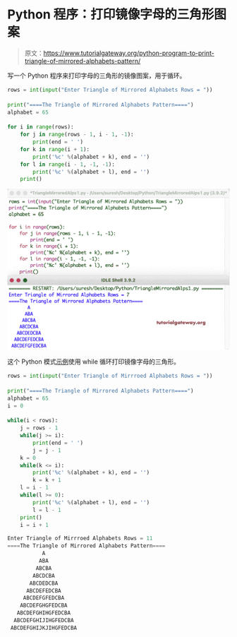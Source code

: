 # Python 程序：打印镜像字母的三角形图案

> 原文：<https://www.tutorialgateway.org/python-program-to-print-triangle-of-mirrored-alphabets-pattern/>

写一个 Python 程序来打印字母的三角形的镜像图案，用于循环。

```py
rows = int(input("Enter Triangle of Mirrored Alphabets Rows = "))

print("====The Triangle of Mirrored Alphabets Pattern====")
alphabet = 65

for i in range(rows):
    for j in range(rows - 1, i - 1, -1):
        print(end = ' ')
    for k in range(i + 1):
        print('%c' %(alphabet + k), end = '')
    for l in range(i - 1, -1, -1):
        print('%c' %(alphabet + l), end = '')
    print()
```

![Python Program to Print Triangle of Mirrored Alphabets Pattern](img/9ea34b7fb56494df6f66c7e9f40969ee.png)

这个 Python 模式[示例](https://www.tutorialgateway.org/python-programming-examples/)使用 while 循环打印镜像字母的三角形。

```py
rows = int(input("Enter Triangle of Mirrroed Alphabets Rows = "))

print("====The Triangle of Mirrored Alphabets Pattern====")
alphabet = 65
i = 0

while(i < rows):
    j = rows - 1
    while(j >= i):
        print(end = ' ')
        j = j - 1
    k = 0
    while(k <= i):
        print('%c' %(alphabet + k), end = '')
        k = k + 1
    l = i - 1
    while(l >= 0):
        print('%c' %(alphabet + l), end = '')
        l = l - 1
    print()
    i = i + 1
```

```py
Enter Triangle of Mirrroed Alphabets Rows = 11
====The Triangle of Mirrored Alphabets Pattern====
           A
          ABA
         ABCBA
        ABCDCBA
       ABCDEDCBA
      ABCDEFEDCBA
     ABCDEFGFEDCBA
    ABCDEFGHGFEDCBA
   ABCDEFGHIHGFEDCBA
  ABCDEFGHIJIHGFEDCBA
 ABCDEFGHIJKJIHGFEDCBA
```